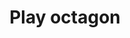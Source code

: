 ---
title: Play octagon
tags: ["play", "octagon", "start", "begin", "playback", "audio", "music"]
icon: play-octagon
svg: '<svg xmlns="http://www.w3.org/2000/svg" width="24" height="24" fill="none" viewBox="0 0 24 24" stroke-width="1.5" stroke-linecap="round" stroke-linejoin="round" stroke="currentColor"><path d="M7.805 3.469C8.16 3.115 8.451 3 8.937 3h6.126c.486 0 .778.115 1.132.469l4.336 4.336c.354.354.469.646.469 1.132v6.126c0 .5-.125.788-.469 1.132l-4.336 4.336c-.354.354-.646.469-1.132.469H8.937c-.5 0-.788-.125-1.132-.469L3.47 16.195c-.355-.355-.47-.646-.47-1.132V8.937c0-.5.125-.788.469-1.132z"/><path d="M13.242 10.71c.672.547 1.008.821 1.008 1.29s-.336.743-1.008 1.29c-.185.152-.37.295-.538.413a9 9 0 0 1-.49.318c-.67.407-1.006.611-1.306.385s-.328-.697-.383-1.642A14 14 0 0 1 10.5 12c0-.235.01-.497.025-.764.055-.945.082-1.417.383-1.642.3-.226.636-.022 1.306.385.174.106.341.214.49.318.169.118.353.261.538.412"/></svg>'
---